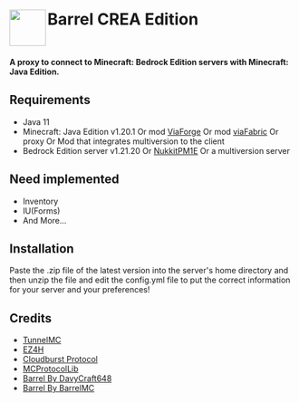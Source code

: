 <h1><b>Barrel CREA Edition</b><img src="https://raw.githubusercontent.com/Trollhunters501/Barrel-CREA-Edition/main/_fae2ed51-1be3-4750-b95b-de9fd286b4df.jpeg" height="64" width="64" align="left" alt=""></h1><br>

<b>A proxy to connect to Minecraft: Bedrock Edition servers with Minecraft: Java Edition.</b><br>

## Requirements

- Java 11
- Minecraft: Java Edition v1.20.1 Or mod [ViaForge](https://www.modrinth.com/mod/viaforge) Or mod [viaFabric](https://github.com/ViaVersion/ViaFabric) Or proxy Or Mod that integrates multiversion to the client
- Bedrock Edition server v1.21.20 Or [NukkitPM1E](https://github.com/PetteriM1/NukkitPetteriM1Edition) Or a multiversion server

## Need implemented

- Inventory
- IU(Forms)
- And More...

## Installation
Paste the .zip file of the latest version into the server's home directory and then unzip the file and edit the config.yml file to put the correct information for your server and your preferences!

## Credits

- [TunnelMC](https://github.com/THEREALWWEFAN231/TunnelMC)
- [EZ4H](https://github.com/Project-EZ4H/EZ4H)
- [Cloudburst Protocol](https://github.com/CloudburstMC/Protocol)
- [MCProtocolLib](https://github.com/GeyserMC/MCProtocolLib)
- [Barrel By DavyCraft648](https://github.com/DavyCraft648/Barrel)
- [Barrel By BarrelMC](https://github.com/BarrelMC/Barrel)
